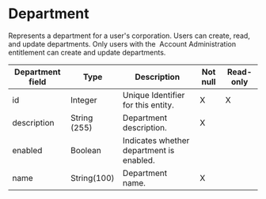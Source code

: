 # Department

Represents a department for a user's corporation. Users can create, read, and update departments. Only users with the  Account Administration entitlement can create and update departments.

<table>
<thead>
<tr class="header">
<th><strong>Department field</strong></th>
<th><strong>Type</strong></th>
<th><strong>Description</strong></th>
<th><strong>Not null</strong></th>
<th><strong>Read-only</strong></th>
</tr>
</thead>
<tbody>
<tr class="odd">
<td>id</td>
<td>Integer</td>
<td>Unique Identifier for this entity.</td>
<td>X</td>
<td>X</td>
</tr>
<tr class="even">
<td>description</td>
<td>String (255)</td>
<td>Department description.</td>
<td>X</td>
<td></td>
</tr>
<tr class="odd">
<td>enabled</td>
<td>Boolean</td>
<td>Indicates whether department is enabled.</td>
<td></td>
<td></td>
</tr>
<tr class="even">
<td>name</td>
<td>String(100)</td>
<td>Department name.</td>
<td>X</td>
<td></td>
</tr>
</tbody>
</table>